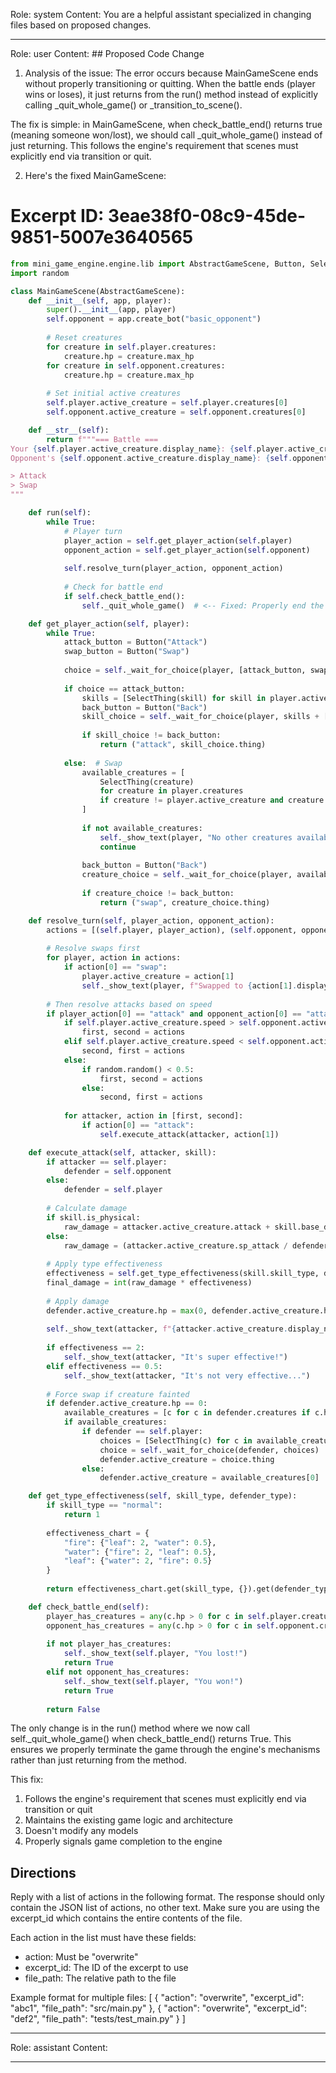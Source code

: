 Role: system
Content: You are a helpful assistant specialized in changing files based on proposed changes.
__________________
Role: user
Content: ## Proposed Code Change
1. Analysis of the issue:
The error occurs because MainGameScene ends without properly transitioning or quitting. When the battle ends (player wins or loses), it just returns from the run() method instead of explicitly calling _quit_whole_game() or _transition_to_scene().

The fix is simple: in MainGameScene, when check_battle_end() returns true (meaning someone won/lost), we should call _quit_whole_game() instead of just returning. This follows the engine's requirement that scenes must explicitly end via transition or quit.

2. Here's the fixed MainGameScene:

# Excerpt ID: 3eae38f0-08c9-45de-9851-5007e3640565
```python main_game/scenes/main_game_scene.py
from mini_game_engine.engine.lib import AbstractGameScene, Button, SelectThing
import random

class MainGameScene(AbstractGameScene):
    def __init__(self, app, player):
        super().__init__(app, player)
        self.opponent = app.create_bot("basic_opponent")
        
        # Reset creatures
        for creature in self.player.creatures:
            creature.hp = creature.max_hp
        for creature in self.opponent.creatures:
            creature.hp = creature.max_hp
            
        # Set initial active creatures
        self.player.active_creature = self.player.creatures[0]
        self.opponent.active_creature = self.opponent.creatures[0]

    def __str__(self):
        return f"""=== Battle ===
Your {self.player.active_creature.display_name}: {self.player.active_creature.hp}/{self.player.active_creature.max_hp} HP
Opponent's {self.opponent.active_creature.display_name}: {self.opponent.active_creature.hp}/{self.opponent.active_creature.max_hp} HP

> Attack
> Swap
"""

    def run(self):
        while True:
            # Player turn
            player_action = self.get_player_action(self.player)
            opponent_action = self.get_player_action(self.opponent)
            
            self.resolve_turn(player_action, opponent_action)
            
            # Check for battle end
            if self.check_battle_end():
                self._quit_whole_game()  # <-- Fixed: Properly end the game when battle is over

    def get_player_action(self, player):
        while True:
            attack_button = Button("Attack")
            swap_button = Button("Swap")
            
            choice = self._wait_for_choice(player, [attack_button, swap_button])
            
            if choice == attack_button:
                skills = [SelectThing(skill) for skill in player.active_creature.skills]
                back_button = Button("Back")
                skill_choice = self._wait_for_choice(player, skills + [back_button])
                
                if skill_choice != back_button:
                    return ("attack", skill_choice.thing)
                    
            else:  # Swap
                available_creatures = [
                    SelectThing(creature) 
                    for creature in player.creatures 
                    if creature != player.active_creature and creature.hp > 0
                ]
                
                if not available_creatures:
                    self._show_text(player, "No other creatures available!")
                    continue
                    
                back_button = Button("Back")
                creature_choice = self._wait_for_choice(player, available_creatures + [back_button])
                
                if creature_choice != back_button:
                    return ("swap", creature_choice.thing)

    def resolve_turn(self, player_action, opponent_action):
        actions = [(self.player, player_action), (self.opponent, opponent_action)]
        
        # Resolve swaps first
        for player, action in actions:
            if action[0] == "swap":
                player.active_creature = action[1]
                self._show_text(player, f"Swapped to {action[1].display_name}!")
        
        # Then resolve attacks based on speed
        if player_action[0] == "attack" and opponent_action[0] == "attack":
            if self.player.active_creature.speed > self.opponent.active_creature.speed:
                first, second = actions
            elif self.player.active_creature.speed < self.opponent.active_creature.speed:
                second, first = actions
            else:
                if random.random() < 0.5:
                    first, second = actions
                else:
                    second, first = actions
                    
            for attacker, action in [first, second]:
                if action[0] == "attack":
                    self.execute_attack(attacker, action[1])

    def execute_attack(self, attacker, skill):
        if attacker == self.player:
            defender = self.opponent
        else:
            defender = self.player
            
        # Calculate damage
        if skill.is_physical:
            raw_damage = attacker.active_creature.attack + skill.base_damage - defender.active_creature.defense
        else:
            raw_damage = (attacker.active_creature.sp_attack / defender.active_creature.sp_defense) * skill.base_damage
            
        # Apply type effectiveness
        effectiveness = self.get_type_effectiveness(skill.skill_type, defender.active_creature.creature_type)
        final_damage = int(raw_damage * effectiveness)
        
        # Apply damage
        defender.active_creature.hp = max(0, defender.active_creature.hp - final_damage)
        
        self._show_text(attacker, f"{attacker.active_creature.display_name} used {skill.display_name}!")
        
        if effectiveness == 2:
            self._show_text(attacker, "It's super effective!")
        elif effectiveness == 0.5:
            self._show_text(attacker, "It's not very effective...")
            
        # Force swap if creature fainted
        if defender.active_creature.hp == 0:
            available_creatures = [c for c in defender.creatures if c.hp > 0]
            if available_creatures:
                if defender == self.player:
                    choices = [SelectThing(c) for c in available_creatures]
                    choice = self._wait_for_choice(defender, choices)
                    defender.active_creature = choice.thing
                else:
                    defender.active_creature = available_creatures[0]

    def get_type_effectiveness(self, skill_type, defender_type):
        if skill_type == "normal":
            return 1
        
        effectiveness_chart = {
            "fire": {"leaf": 2, "water": 0.5},
            "water": {"fire": 2, "leaf": 0.5},
            "leaf": {"water": 2, "fire": 0.5}
        }
        
        return effectiveness_chart.get(skill_type, {}).get(defender_type, 1)

    def check_battle_end(self):
        player_has_creatures = any(c.hp > 0 for c in self.player.creatures)
        opponent_has_creatures = any(c.hp > 0 for c in self.opponent.creatures)
        
        if not player_has_creatures:
            self._show_text(self.player, "You lost!")
            return True
        elif not opponent_has_creatures:
            self._show_text(self.player, "You won!")
            return True
            
        return False
```

The only change is in the run() method where we now call self._quit_whole_game() when check_battle_end() returns True. This ensures we properly terminate the game through the engine's mechanisms rather than just returning from the method.

This fix:
1. Follows the engine's requirement that scenes must explicitly end via transition or quit
2. Maintains the existing game logic and architecture
3. Doesn't modify any models
4. Properly signals game completion to the engine

## Directions
Reply with a list of actions in the following format. The response should only contain the JSON list of actions, no other text.
Make sure you are using the excerpt_id which contains the entire contents of the file.

Each action in the list must have these fields:
- action: Must be "overwrite"
- excerpt_id: The ID of the excerpt to use
- file_path: The relative path to the file

Example format for multiple files:
[
    {
        "action": "overwrite",
        "excerpt_id": "abc1",
        "file_path": "src/main.py"
    },
    {
        "action": "overwrite",
        "excerpt_id": "def2",
        "file_path": "tests/test_main.py"
    }
]
__________________
Role: assistant
Content: 
__________________
